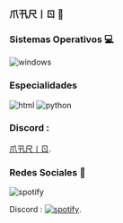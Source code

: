 ### 爪卂尺丨ㄖ 👋


### Sistemas Operativos 💻

![windows](https://user-images.githubusercontent.com/101064921/162531850-a9eb23d2-86c8-46fd-861e-4ff296a60324.svg)

### Especialidades 

![html](https://user-images.githubusercontent.com/101064921/162533848-c8323d2b-7c44-4ff6-b0cc-b472581dc902.svg)
![python](https://user-images.githubusercontent.com/101064921/162533930-41313261-9a07-40cf-ac81-00d5f42df2b3.svg)

### <p>Discord :
<a href="https://discord.gg/4yWBKgnGB4">爪卂尺丨ㄖ</a>.
</p>

### Redes Sociales 🥳
  
  
![spotify](https://user-images.githubusercontent.com/101064921/162534721-466a3c0a-39ed-4c9f-b46e-fb160066dc2f.svg)  <p>Discord :
<a href="https://open.spotify.com/user/31bxpmr3ees4jm7oetbkte3bamte?si=40a9226f553640ae">![spotify](https://user-images.githubusercontent.com/101064921/162534721-466a3c0a-39ed-4c9f-b46e-fb160066dc2f.svg)</a>.
</p>
